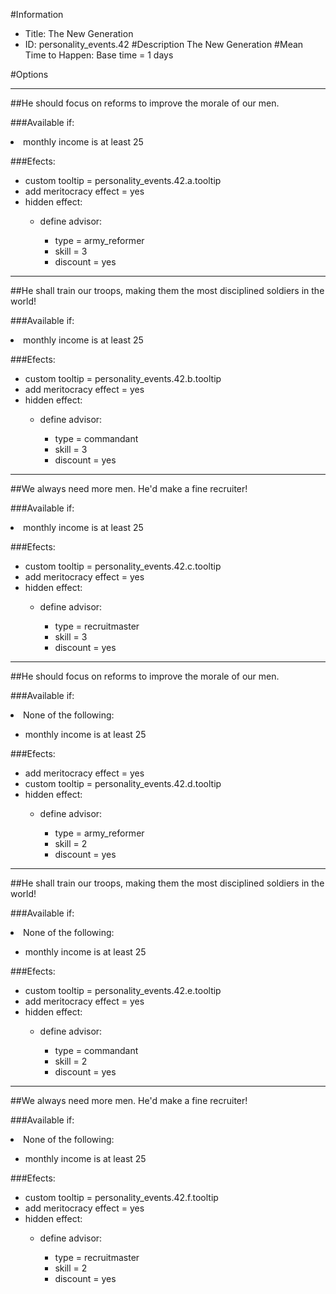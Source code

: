 #Information
 - Title: The New Generation
 - ID: personality_events.42
#Description
The New Generation
#Mean Time to Happen:
Base time = 1 days

#Options

___
##He should focus on reforms to improve the morale of our men.

###Available if:
<li>monthly income is at least 25</li>

###Efects:<ul><li>custom tooltip = personality_events.42.a.tooltip</li><li>add meritocracy effect = yes</li><li>hidden effect:</li><ul><li>define advisor:</li><ul><li>type = army_reformer</li><li>skill = 3</li><li>discount = yes</li></ul></ul></ul>

___
##He shall train our troops, making them the most disciplined soldiers in the world!

###Available if:
<li>monthly income is at least 25</li>

###Efects:<ul><li>custom tooltip = personality_events.42.b.tooltip</li><li>add meritocracy effect = yes</li><li>hidden effect:</li><ul><li>define advisor:</li><ul><li>type = commandant</li><li>skill = 3</li><li>discount = yes</li></ul></ul></ul>

___
##We always need more men. He'd make a fine recruiter!

###Available if:
<li>monthly income is at least 25</li>

###Efects:<ul><li>custom tooltip = personality_events.42.c.tooltip</li><li>add meritocracy effect = yes</li><li>hidden effect:</li><ul><li>define advisor:</li><ul><li>type = recruitmaster</li><li>skill = 3</li><li>discount = yes</li></ul></ul></ul>

___
##He should focus on reforms to improve the morale of our men.

###Available if:
<li>None of the following:</li><ul><li>monthly income is at least 25</li></ul>

###Efects:<ul><li>add meritocracy effect = yes</li><li>custom tooltip = personality_events.42.d.tooltip</li><li>hidden effect:</li><ul><li>define advisor:</li><ul><li>type = army_reformer</li><li>skill = 2</li><li>discount = yes</li></ul></ul></ul>

___
##He shall train our troops, making them the most disciplined soldiers in the world!

###Available if:
<li>None of the following:</li><ul><li>monthly income is at least 25</li></ul>

###Efects:<ul><li>custom tooltip = personality_events.42.e.tooltip</li><li>add meritocracy effect = yes</li><li>hidden effect:</li><ul><li>define advisor:</li><ul><li>type = commandant</li><li>skill = 2</li><li>discount = yes</li></ul></ul></ul>

___
##We always need more men. He'd make a fine recruiter!

###Available if:
<li>None of the following:</li><ul><li>monthly income is at least 25</li></ul>

###Efects:<ul><li>custom tooltip = personality_events.42.f.tooltip</li><li>add meritocracy effect = yes</li><li>hidden effect:</li><ul><li>define advisor:</li><ul><li>type = recruitmaster</li><li>skill = 2</li><li>discount = yes</li></ul></ul></ul>
